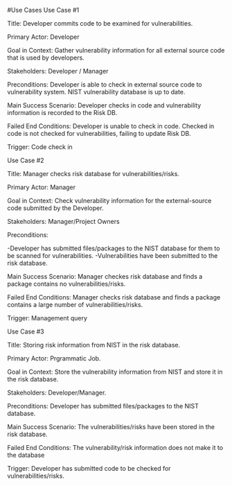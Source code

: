 #Use Cases
Use Case #1  

Title: Developer commits code to be examined for vulnerabilities. 

Primary Actor: Developer 

Goal in Context: Gather vulnerability information for all external source code that is used by developers.

Stakeholders: Developer / Manager 

Preconditions: Developer is able to check in external source code to vulnerability system. NIST vulnerability database is up to date.  

Main Success Scenario: Developer checks in code and vulnerability information is recorded to the Risk DB.  

Failed End Conditions: Developer is unable to check in code. Checked in code is not checked for vulnerabilities, failing to update Risk DB.  

Trigger: Code check in   

  
Use Case #2 
  
Title: Manager checks risk database for vulnerabilities/risks.
   
Primary Actor: Manager
   
Goal in Context: Check vulnerability information for the external-source code submitted by the Developer.
    
Stakeholders: Manager/Project Owners
 
Preconditions:   

-Developer has submitted files/packages to the NIST database for them to be scanned for vulnerabilities. 
-Vulnerabilities have been submitted to the risk database.
 
Main Success Scenario: Manager checkes risk database and finds a package contains no vulnerabilities/risks.
 
Failed End Conditions: Manager checks risk database and finds a package contains a large number of vulnerabilities/risks.
 
Trigger: Management query 
 
 
   
Use Case #3 
 
Title: Storing risk information from NIST in the risk database.
   
Primary Actor: Prgrammatic Job.
   
Goal in Context: Store the vulnerability information from NIST and store it in the risk database.
    
Stakeholders: Developer/Manager.
 
Preconditions: Developer has submitted files/packages to the NIST database.
 
Main Success Scenario: The vulnerabilities/risks have been stored in the risk database.
 
Failed End Conditions: The vulnerability/risk information does not make it to the database
 
Trigger: Developer has submitted code to be checked for vulnerabilities/risks.
